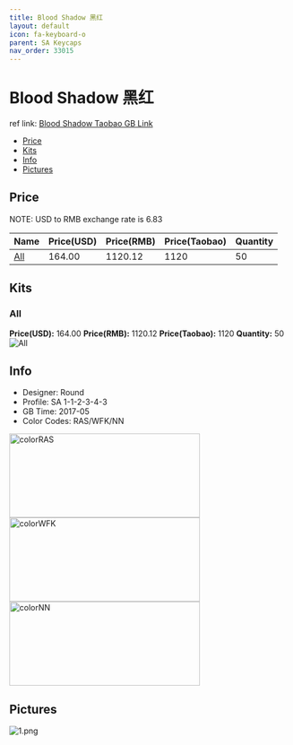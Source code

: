 ```yaml
---
title: Blood Shadow 黑红
layout: default
icon: fa-keyboard-o
parent: SA Keycaps
nav_order: 33015
---
```


# Blood Shadow 黑红

ref link: [Blood Shadow Taobao GB Link](https://item.taobao.com/item.htm?spm=a1z10.1-c.w4004-16724953655.16.66ac6997MAeqz3&id=549121808065)

* [Price](#price)
* [Kits](#kits)
* [Info](#info)
* [Pictures](#pictures)


## Price  
NOTE: USD to RMB exchange rate is 6.83

| Name          | Price(USD)    |  Price(RMB) |  Price(Taobao) | Quantity |
| ------------- | ------------- |  ---------- |  --------- | -------- |
|[All](#all)|164.00|1120.12|1120|50|


## Kits
### All
**Price(USD):** 164.00    **Price(RMB):** 1120.12    **Price(Taobao):** 1120    **Quantity:** 50
<img src="{{ 'assets/images/sa-keycaps/bloodshadow/kits_pics/all.jpg' | relative_url }}" alt="All" class="image featured">


## Info
* Designer: Round
* Profile: SA 1-1-2-3-4-3
* GB Time: 2017-05
* Color Codes: RAS/WFK/NN  
<img src="{{ 'assets/images/sa-keycaps/SP_ColorCodes/abs/SP_Abs_ColorCodes_RAS.png' | relative_url }}" alt="colorRAS" height="150" width="340">
<img src="{{ 'assets/images/sa-keycaps/SP_ColorCodes/abs/SP_Abs_ColorCodes_WFK.png' | relative_url }}" alt="colorWFK" height="150" width="340">
<img src="{{ 'assets/images/sa-keycaps/SP_ColorCodes/abs/SP_Abs_ColorCodes_NN.png' | relative_url }}" alt="colorNN" height="150" width="340">


## Pictures
<img src="{{ 'assets/images/sa-keycaps/bloodshadow/rendering_pics/1.png' | relative_url }}" alt="1.png" class="image featured">
